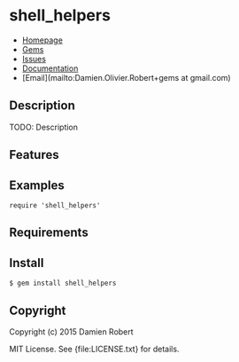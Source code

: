 # shell_helpers

* [Homepage](https://github.com/DamienRobert/shell_helpers#readme)
* [Gems]("https://rubygems.org/gems/shell_helpers)
* [Issues](https://github.com/DamienRobert/shell_helpers/issues)
* [Documentation](http://rubydoc.info/gems/shell_helpers/frames)
* [Email](mailto:Damien.Olivier.Robert+gems at gmail.com)

## Description

TODO: Description

## Features

## Examples

    require 'shell_helpers'

## Requirements

## Install

    $ gem install shell_helpers

## Copyright

Copyright (c) 2015 Damien Robert

MIT License. See {file:LICENSE.txt} for details.
